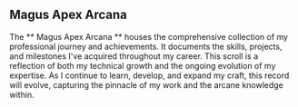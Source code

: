 ## Magus Apex Arcana 

The ** Magus Apex Arcana ** houses the comprehensive collection of my professional journey and achievements. It documents the skills, projects, and milestones I've acquired throughout my career. This scroll is a reflection of both my technical growth and the ongoing evolution of my expertise. As I continue to learn, develop, and expand my craft, this record will evolve, capturing the pinnacle of my work and the arcane knowledge within.
